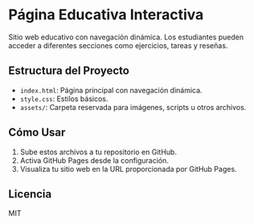 # Página Educativa Interactiva

Sitio web educativo con navegación dinámica. Los estudiantes pueden acceder a diferentes secciones como ejercicios, tareas y reseñas.

## Estructura del Proyecto

- `index.html`: Página principal con navegación dinámica.
- `style.css`: Estilos básicos.
- `assets/`: Carpeta reservada para imágenes, scripts u otros archivos.

## Cómo Usar

1. Sube estos archivos a tu repositorio en GitHub.
2. Activa GitHub Pages desde la configuración.
3. Visualiza tu sitio web en la URL proporcionada por GitHub Pages.

## Licencia

MIT
